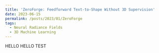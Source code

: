 ```yaml
---
title: 'ZeroForge: Feedforward Text-to-Shape Without 3D Supervision'
date: 2023-06-15
permalink: /posts/2023/01/ZeroForge
tags:
  - Neural Radiance Fields
  - 3D Machine Learning
---
```


HELLO HELLO TEST